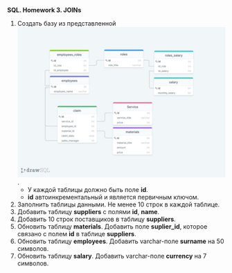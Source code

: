 **SQL. Homework 3. JOINs**
  
 1. Создать базу из представленной ![картинки](https://github.com/m-maksimenka/SQL/blob/main/Homework_3/diagram.jpg).
    - У каждой таблицы должно быть поле **id**.
    - **id** автоинкрементальный и является первичным ключом.
 2. Заполнить таблицы данными. Не менее 10 строк в каждой таблице.
 3. Добавить таблицу **suppliers** с полями **id**, **name**.
 4. Добавить 10 строк поставщиков в таблицу **suppliers**.
 5. Обновить таблицу **materials**. Добавить поле **suplier_id**, которое связано с полем **id** в таблице **suppliers**.
 6. Обновить таблицу **employees**. Добавить varchar-поле **surname** на 50 символов.
 7. Обновить таблицу **salary**. Добавить varchar-поле **currency** на 7 символов.